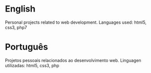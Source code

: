 # English
Personal projects related to web development. Languages used: html5, css3, php7

# Português

Projetos pessoais relacionados ao desenvolvimento web. Linguagen utilizadas: html5, css3, php
